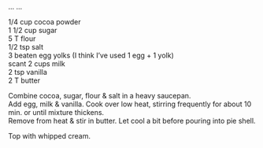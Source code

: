 ...
...

1/4 cup cocoa powder  
1 1/2 cup sugar  
5 T flour  
1/2 tsp salt  
3 beaten egg yolks (I think I’ve used 1 egg + 1 yolk)  
scant 2 cups milk  
2 tsp vanilla  
2 T butter  

Combine cocoa, sugar, flour & salt in a heavy saucepan.  
Add egg, milk & vanilla.  Cook over low heat, stirring frequently for about 10 min. or until mixture thickens.  
Remove from heat & stir in butter.  Let cool a bit before pouring into pie shell.  

Top with whipped cream.
